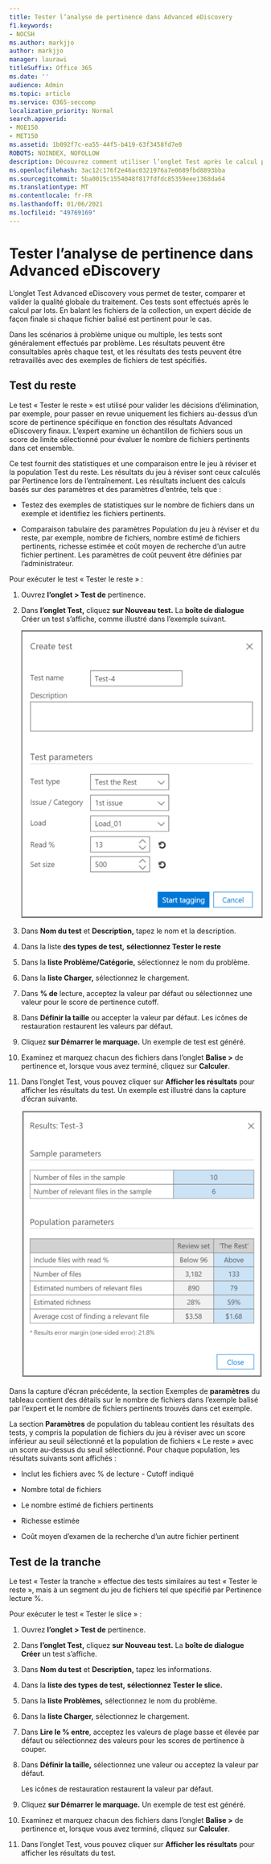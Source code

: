 ```yaml
---
title: Tester l’analyse de pertinence dans Advanced eDiscovery
f1.keywords:
- NOCSH
ms.author: markjjo
author: markjjo
manager: laurawi
titleSuffix: Office 365
ms.date: ''
audience: Admin
ms.topic: article
ms.service: O365-seccomp
localization_priority: Normal
search.appverid:
- MOE150
- MET150
ms.assetid: 1b092f7c-ea55-44f5-b419-63f3458fd7e0
ROBOTS: NOINDEX, NOFOLLOW
description: Découvrez comment utiliser l’onglet Test après le calcul par lots dans Advanced eDiscovery pour tester, comparer et valider la qualité globale du traitement.
ms.openlocfilehash: 3ac12c176f2e46ac0321976a7e0689fbd8893bba
ms.sourcegitcommit: 5ba0015c1554048f817fdfdc85359eee1368da64
ms.translationtype: MT
ms.contentlocale: fr-FR
ms.lasthandoff: 01/06/2021
ms.locfileid: "49769169"
---
```

# <a name="test-relevance-analysis-in-advanced-ediscovery"></a>Tester l’analyse de pertinence dans Advanced eDiscovery
  
L’onglet Test Advanced eDiscovery vous permet de tester, comparer et valider la qualité globale du traitement. Ces tests sont effectués après le calcul par lots. En balant les fichiers de la collection, un expert décide de façon finale si chaque fichier balisé est pertinent pour le cas.
  
Dans les scénarios à problème unique ou multiple, les tests sont généralement effectués par problème. Les résultats peuvent être consultables après chaque test, et les résultats des tests peuvent être retravaillés avec des exemples de fichiers de test spécifiés.
  
## <a name="testing-the-rest"></a>Test du reste

Le test « Tester le reste » est utilisé pour valider les décisions d’élimination, par exemple, pour passer en revue uniquement les fichiers au-dessus d’un score de pertinence spécifique en fonction des résultats Advanced eDiscovery finaux. L’expert examine un échantillon de fichiers sous un score de limite sélectionné pour évaluer le nombre de fichiers pertinents dans cet ensemble.
  
Ce test fournit des statistiques et une comparaison entre le jeu à réviser et la population Test du reste. Les résultats du jeu à réviser sont ceux calculés par Pertinence lors de l’entraînement. Les résultats incluent des calculs basés sur des paramètres et des paramètres d’entrée, tels que :
  
- Testez des exemples de statistiques sur le nombre de fichiers dans un exemple et identifiez les fichiers pertinents.

- Comparaison tabulaire des paramètres Population du jeu à réviser et du reste, par exemple, nombre de fichiers, nombre estimé de fichiers pertinents, richesse estimée et coût moyen de recherche d’un autre fichier pertinent. Les paramètres de coût peuvent être définies par l’administrateur.

Pour exécuter le test « Tester le reste » :

1. Ouvrez **l’onglet \> Test de** pertinence.

2. Dans **l’onglet Test,** cliquez **sur Nouveau test.** La **boîte de dialogue** Créer un test s’affiche, comme illustré dans l’exemple suivant.

    ![Résultats de pertinence du test Tester les éléments restants](../media/46e6898a-f929-4fd0-88d9-6f91d04b6ce2.png)
  
3. Dans **Nom du test** et **Description,** tapez le nom et la description.

4. Dans la liste **des types de test,** **sélectionnez Tester le reste**

5. Dans la **liste Problème/Catégorie,** sélectionnez le nom du problème.

6. Dans la **liste Charger,** sélectionnez le chargement. 

7. Dans **% de** lecture, acceptez la valeur par défaut ou sélectionnez une valeur pour le score de pertinence cutoff. 

8. Dans **Définir la taille** ou accepter la valeur par défaut. Les icônes de restauration restaurent les valeurs par défaut.

9. Cliquez **sur Démarrer le marquage.** Un exemple de test est généré.

10. Examinez et marquez chacun des fichiers dans l’onglet **Balise \>** de pertinence et, lorsque vous avez terminé, cliquez sur **Calculer**.

11. Dans l’onglet Test, vous pouvez cliquer sur **Afficher les résultats** pour afficher les résultats du test. Un exemple est illustré dans la capture d’écran suivante.

    ![Résultats du test Tester les éléments restants](../media/b95744a9-047d-4c29-992d-04fa7e58e58a.png)
  
Dans la capture d’écran précédente, la section Exemples de **paramètres** du tableau contient des détails sur le nombre de fichiers dans l’exemple balisé par l’expert et le nombre de fichiers pertinents trouvés dans cet exemple.
  
La section **Paramètres** de population du tableau contient les résultats des tests, y compris la population de fichiers du jeu à réviser avec un score inférieur au seuil sélectionné et la population de fichiers « Le reste » avec un score au-dessus du seuil sélectionné. Pour chaque population, les résultats suivants sont affichés :
  
- Inclut les fichiers avec % de lecture - Cutoff indiqué

- Nombre total de fichiers

- Le nombre estimé de fichiers pertinents

- Richesse estimée

- Coût moyen d’examen de la recherche d’un autre fichier pertinent

## <a name="testing-the-slice"></a>Test de la tranche

Le test « Tester la tranche » effectue des tests similaires au test « Tester le reste », mais à un segment du jeu de fichiers tel que spécifié par Pertinence lecture %.

Pour exécuter le test « Tester le slice » :
  
1. Ouvrez **l’onglet \> Test de** pertinence.

2. Dans **l’onglet Test,** cliquez **sur Nouveau test.** La **boîte de dialogue Créer** un test s’affiche.

3. Dans **Nom du test** et **Description,** tapez les informations.

4. Dans la **liste des types de test,** **sélectionnez Tester le slice.**

5. Dans la **liste Problèmes,** sélectionnez le nom du problème.

6. Dans la **liste Charger,** sélectionnez le chargement.

7. Dans **Lire le % entre**, acceptez les valeurs de plage basse et élevée par défaut ou sélectionnez des valeurs pour les scores de pertinence à couper.

8. Dans **Définir la taille,** sélectionnez une valeur ou acceptez la valeur par défaut.

    Les icônes de restauration restaurent la valeur par défaut.

9. Cliquez **sur Démarrer le marquage.** Un exemple de test est généré.

10. Examinez et marquez chacun des fichiers dans l’onglet **Balise \>** de pertinence et, lorsque vous avez terminé, cliquez sur **Calculer**.

11. Dans l’onglet Test, vous pouvez cliquer sur **Afficher les résultats** pour afficher les résultats du test.

